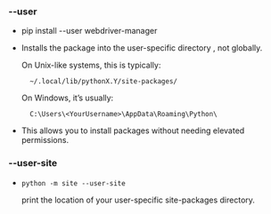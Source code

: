 ### --user
- pip install --user webdriver-manager

- Installs the package into the user-specific directory , not globally.

    On Unix-like systems, this is typically:

        ~/.local/lib/pythonX.Y/site-packages/

    On Windows, it’s usually:

        C:\Users\<YourUsername>\AppData\Roaming\Python\
- This allows you to install packages without needing elevated permissions. 

### --user-site
- `python -m site --user-site`

    print the location of your user-specific site-packages directory.
     